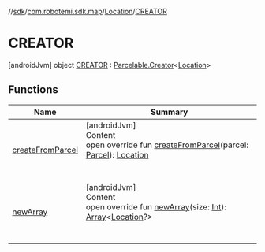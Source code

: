 //[sdk](../../../../index.md)/[com.robotemi.sdk.map](../../index.md)/[Location](../index.md)/[CREATOR](index.md)



# CREATOR  
 [androidJvm] object [CREATOR](index.md) : [Parcelable.Creator](https://developer.android.com/reference/kotlin/android/os/Parcelable.Creator.html)<[Location](../index.md)>    


## Functions  
  
|  Name |  Summary | 
|---|---|
| <a name="com.robotemi.sdk.map/Location.CREATOR/createFromParcel/#android.os.Parcel/PointingToDeclaration/"></a>[createFromParcel](create-from-parcel.md)| <a name="com.robotemi.sdk.map/Location.CREATOR/createFromParcel/#android.os.Parcel/PointingToDeclaration/"></a>[androidJvm]  <br>Content  <br>open override fun [createFromParcel](create-from-parcel.md)(parcel: [Parcel](https://developer.android.com/reference/kotlin/android/os/Parcel.html)): [Location](../index.md)  <br><br><br>|
| <a name="com.robotemi.sdk.map/Location.CREATOR/newArray/#kotlin.Int/PointingToDeclaration/"></a>[newArray](new-array.md)| <a name="com.robotemi.sdk.map/Location.CREATOR/newArray/#kotlin.Int/PointingToDeclaration/"></a>[androidJvm]  <br>Content  <br>open override fun [newArray](new-array.md)(size: [Int](https://kotlinlang.org/api/latest/jvm/stdlib/kotlin/-int/index.html)): [Array](https://kotlinlang.org/api/latest/jvm/stdlib/kotlin/-array/index.html)<[Location](../index.md)?>  <br><br><br>|

